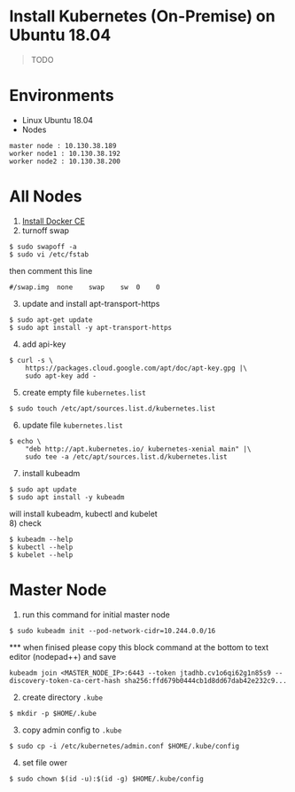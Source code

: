 # Install Kubernetes (On-Premise) on Ubuntu 18.04

> TODO

# Environments
- Linux Ubuntu 18.04
- Nodes
```
master node : 10.130.38.189
worker node1 : 10.130.38.192
worker node2 : 10.130.38.200
```

# All Nodes

1) [Install Docker CE](install_docker_on_ubuntu_1804.md)
2) turnoff swap
```
$ sudo swapoff -a
$ sudo vi /etc/fstab  
```
then comment this line
```
#/swap.img  none    swap    sw  0    0 
```
3) update and install apt-transport-https  
```
$ sudo apt-get update
$ sudo apt install -y apt-transport-https
```
4) add api-key 
```
$ curl -s \
    https://packages.cloud.google.com/apt/doc/apt-key.gpg |\
    sudo apt-key add -
```
5) create empty file `kubernetes.list`   
```
$ sudo touch /etc/apt/sources.list.d/kubernetes.list
```
6) update file `kubernetes.list`    
```
$ echo \
    "deb http://apt.kubernetes.io/ kubernetes-xenial main" |\
    sudo tee -a /etc/apt/sources.list.d/kubernetes.list
```
7) install kubeadm  
```
$ sudo apt update   
$ sudo apt install -y kubeadm  
```
will install kubeadm, kubectl and kubelet  
8) check
```
$ kubeadm --help
$ kubectl --help 
$ kubelet --help
```

# Master Node 

1) run this command for initial master node
```
$ sudo kubeadm init --pod-network-cidr=10.244.0.0/16  
```
*** when finised please copy this block command at the bottom to text editor (nodepad++) and save 
```
kubeadm join <MASTER_NODE_IP>:6443 --token jtadhb.cv1o6qi62g1n85s9 --discovery-token-ca-cert-hash sha256:ffd679b0444cb1d8dd67dab42e232c9...
```
2) create directory `.kube`
```
$ mkdir -p $HOME/.kube  
```
3) copy admin config to `.kube`
```
$ sudo cp -i /etc/kubernetes/admin.conf $HOME/.kube/config
```
4) set file ower
```
$ sudo chown $(id -u):$(id -g) $HOME/.kube/config  
```

